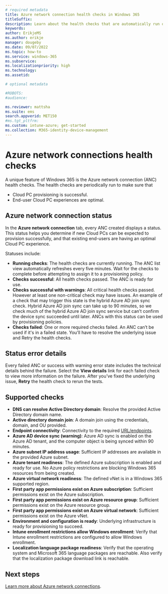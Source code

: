 ```yaml
---
# required metadata
title: Azure network connection health checks in Windows 365
titleSuffix:
description: Learn about the health checks that are automatically run on Azure network connections.
keywords:
author: ErikjeMS
ms.author: erikje
manager: dougeby
ms.date: 09/07/2022
ms.topic: how-to
ms.service: windows-365
ms.subservice:
ms.localizationpriority: high
ms.technology:
ms.assetid: 

# optional metadata

#ROBOTS:
#audience:

ms.reviewer: mattsha
ms.suite: ems
search.appverid: MET150
#ms.tgt_pltfrm:
ms.custom: intune-azure; get-started
ms.collection: M365-identity-device-management
---
```


# Azure network connections health checks

A unique feature of Windows 365 is the Azure network connection (ANC) health checks. The health checks are periodically run to make sure that

- Cloud PC provisioning is successful.
- End-user Cloud PC experiences are optimal.

## Azure network connection status

In the **Azure network connection** tab, every ANC created displays a status. This status helps you determine if new Cloud PCs can be expected to provision successfully, and that existing end-users are having an optimal Cloud PC experience.

Statuses include:

- **Running checks**: The health checks are currently running. The ANC list view automatically refreshes every five minutes. Wait for the checks to complete before attempting to assign it to a provisioning policy.
- **Checks successful**: All health checks passed. The ANC is ready for use.
- **Checks successful with warnings**: All critical health checks passed. However at least one non-critical check may have issues. An example of a check that may trigger this state is the hybrid Azure AD join sync check. Hybrid Azure AD join sync can take up to 90 minutes, so we check much of the hybrid Azure AD join sync service but can’t confirm the device sync succeeded until later. ANCs with this status can be used by provisioning policies.
- **Checks failed**: One or more required checks failed. An ANC can’t be used if it's in a failed state. You’ll have to resolve the underlying issue and Retry the health checks.

## Status error details

Every failed ANC or success with warning error state includes the technical details behind the failure. Select the **View details** link for each failed check to view more information on the failure. After you’ve fixed the underlying issue, **Retry** the health check to rerun the tests.

## Supported checks

- **DNS can resolve Active Directory domain**: Resolve the provided Active Directory domain name.
- **Active directory domain join**: A domain join using the credentials, domain, and OU provided.
- **Endpoint connectivity**: Connectivity to the required [URL/endpoints](requirements-network.md).
- **Azure AD device sync (warning)**: Azure AD sync is enabled on the Azure AD tenant, and the computer object is being synced within 90 minutes.
- **Azure subnet IP address usage**: Sufficient IP addresses are available in the provided Azure subnet.
- **Azure tenant readiness**: The defined Azure subscription is enabled and ready for use. No Azure policy restrictions are blocking Windows 365 resources from being created.
- **Azure virtual network readiness**: The defined vNet is in a Windows 365 supported region.
- **First party app permissions exist on Azure subscription**: Sufficient permissions exist on the Azure subscription.
- **First party app permissions exist on Azure resource group**: Sufficient permissions exist on the Azure resource group.
- **First party app permissions exist on Azure virtual network**: Sufficient permissions exist on the Azure vNet.
- **Environment and configuration is ready**: Underlying infrastructure is ready for provisioning to succeed.
- **Intune enrollment restrictions allow Windows enrollment**: Verify that Intune enrollment restrictions are configured to allow Windows enrollment.
- **Localization language package readiness**: Verify that the operating system and Microsoft 365 language packages are reachable. Also verify that the localization package download link is reachable.

<!-- ########################## -->
## Next steps

[Learn more about Azure network connections](azure-network-connections.md).

